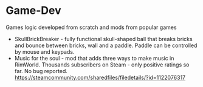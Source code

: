 # Game-Dev
Games logic developed from scratch and mods from popular games
- SkullBrickBreaker - fully functional skull-shaped ball that breaks bricks and bounce between bricks, wall and a paddle. Paddle can be controlled by mouse and keypads. 
- Music for the soul - mod that adds three ways to make music in RimWorld. Thousands subscribers on Steam - only positive ratings so far. No bug reported. https://steamcommunity.com/sharedfiles/filedetails/?id=1122076317
